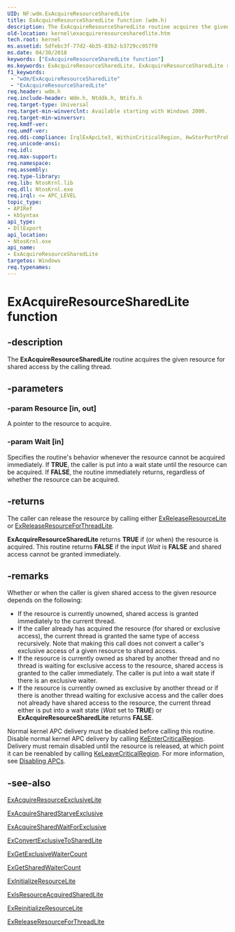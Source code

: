 ```yaml
---
UID: NF:wdm.ExAcquireResourceSharedLite
title: ExAcquireResourceSharedLite function (wdm.h)
description: The ExAcquireResourceSharedLite routine acquires the given resource for shared access by the calling thread.
old-location: kernel\exacquireresourcesharedlite.htm
tech.root: kernel
ms.assetid: 5dfebc3f-77d2-4b35-83b2-b3729cc957f0
ms.date: 04/30/2018
keywords: ["ExAcquireResourceSharedLite function"]
ms.keywords: ExAcquireResourceSharedLite, ExAcquireResourceSharedLite routine [Kernel-Mode Driver Architecture], k102_da765a3d-5d09-43da-98fe-48d4f7bccb9b.xml, kernel.exacquireresourcesharedlite, wdm/ExAcquireResourceSharedLite
f1_keywords:
 - "wdm/ExAcquireResourceSharedLite"
 - "ExAcquireResourceSharedLite"
req.header: wdm.h
req.include-header: Wdm.h, Ntddk.h, Ntifs.h
req.target-type: Universal
req.target-min-winverclnt: Available starting with Windows 2000.
req.target-min-winversvr: 
req.kmdf-ver: 
req.umdf-ver: 
req.ddi-compliance: IrqlExApcLte3, WithinCriticalRegion, HwStorPortProhibitedDDIs, WithinCriticalRegion(storport)
req.unicode-ansi: 
req.idl: 
req.max-support: 
req.namespace: 
req.assembly: 
req.type-library: 
req.lib: NtosKrnl.lib
req.dll: NtosKrnl.exe
req.irql: <= APC_LEVEL
topic_type:
- APIRef
- kbSyntax
api_type:
- DllExport
api_location:
- NtosKrnl.exe
api_name:
- ExAcquireResourceSharedLite
targetos: Windows
req.typenames: 
---
```


# ExAcquireResourceSharedLite function


## -description


The <b>ExAcquireResourceSharedLite</b> routine acquires the given resource for shared access by the calling thread.


## -parameters




### -param Resource [in, out]

A pointer to the resource to acquire.


### -param Wait [in]

Specifies the routine's behavior whenever the resource cannot be acquired immediately. If <b>TRUE</b>, the caller is put into a wait state until the resource can be acquired. If <b>FALSE</b>, the routine immediately returns, regardless of whether the resource can be acquired.


## -returns



The caller can release the resource by calling either <a href="https://docs.microsoft.com/windows-hardware/drivers/ddi/wdm/nf-wdm-exreleaseresourcelite">ExReleaseResourceLite</a> or <a href="https://msdn.microsoft.com/library/windows/hardware/ff545585">ExReleaseResourceForThreadLite</a>.

<b>ExAcquireResourceSharedLite</b> returns <b>TRUE</b> if (or when) the resource is acquired. This routine returns <b>FALSE</b> if the input <i>Wait</i> is <b>FALSE</b> and shared access cannot be granted immediately.




## -remarks



Whether or when the caller is given shared access to the given resource depends on the following:

<ul>
<li>
If the resource is currently unowned, shared access is granted immediately to the current thread.

</li>
<li>
If the caller already has acquired the resource (for shared or exclusive access), the current thread is granted the same type of access recursively. Note that making this call does not convert a caller's exclusive access of a given resource to shared access.

</li>
<li>
If the resource is currently owned as shared by another thread and no thread is waiting for exclusive access to the resource, shared access is granted to the caller immediately. The caller is put into a wait state if there is an exclusive waiter.

</li>
<li>
If the resource is currently owned as exclusive by another thread or if there is another thread waiting for exclusive access and the caller does not already have shared access to the resource, the current thread either is put into a wait state (<i>Wait</i> set to <b>TRUE</b>) or <b>ExAcquireResourceSharedLite</b> returns <b>FALSE</b>.

</li>
</ul>
Normal kernel APC delivery must be disabled before calling this routine. Disable normal kernel APC delivery by calling <a href="https://docs.microsoft.com/windows-hardware/drivers/ddi/ntddk/nf-ntddk-keentercriticalregion">KeEnterCriticalRegion</a>. Delivery must remain disabled until the resource is released, at which point it can be reenabled by calling <a href="https://docs.microsoft.com/windows-hardware/drivers/ddi/ntddk/nf-ntddk-keleavecriticalregion">KeLeaveCriticalRegion</a>. For more information, see <a href="https://docs.microsoft.com/windows-hardware/drivers/kernel/disabling-apcs">Disabling APCs</a>.




## -see-also




<a href="https://msdn.microsoft.com/library/windows/hardware/ff544351">ExAcquireResourceExclusiveLite</a>



<a href="https://msdn.microsoft.com/library/windows/hardware/ff544367">ExAcquireSharedStarveExclusive</a>



<a href="https://msdn.microsoft.com/library/windows/hardware/ff544370">ExAcquireSharedWaitForExclusive</a>



<a href="https://msdn.microsoft.com/library/windows/hardware/ff544558">ExConvertExclusiveToSharedLite</a>



<a href="https://docs.microsoft.com/windows-hardware/drivers/ddi/wdm/nf-wdm-exgetexclusivewaitercount">ExGetExclusiveWaiterCount</a>



<a href="https://docs.microsoft.com/windows-hardware/drivers/ddi/wdm/nf-wdm-exgetsharedwaitercount">ExGetSharedWaiterCount</a>



<a href="https://docs.microsoft.com/windows-hardware/drivers/ddi/wdm/nf-wdm-exinitializeresourcelite">ExInitializeResourceLite</a>



<a href="https://docs.microsoft.com/windows-hardware/drivers/ddi/wdm/nf-wdm-exisresourceacquiredsharedlite">ExIsResourceAcquiredSharedLite</a>



<a href="https://docs.microsoft.com/windows-hardware/drivers/ddi/wdm/nf-wdm-exreinitializeresourcelite">ExReinitializeResourceLite</a>



<a href="https://msdn.microsoft.com/library/windows/hardware/ff545585">ExReleaseResourceForThreadLite</a>
 

 

